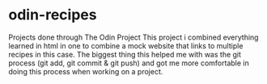 # odin-recipes
Projects done through The Odin Project
This project i combined everything learned in html in one to combine a mock website that links to multiple recipes in this case. The biggest thing this helped me with was the git process (git add, git commit & git push) and got me more comfortable in doing this process when working on a project.
